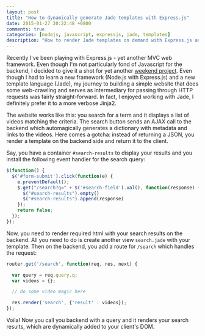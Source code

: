 ```yaml
---
layout: post
title: "How to dynamically generate Jade templates with Express.js"
date: 2015-01-27 20:22:48 +0800
comments: true
categories: [nodejs, javascript, expressjs, jade, templates]
description: "How to render Jade templates on demand with Express.js and Node.js"
---
```


Recently I've been playing with Express.js - yet another MVC web framework. Even though I'm not particularly fond of Javascript for the backend, I decided to give it a shot for yet another [weekend project](https://github.com/nderkach/dropout). Even though I had to learn a new framework (Node.js with Express.js) and a new template language (Jade), my journey to building a simple website that does some web-crawling and serves as intermediary for passing through HTTP requests was fairly straight-forward. In fact, I enjoyed working with Jade, I definitely prefer it to a more verbose Jinja2.

The website works like this: you search for a term and it displays a list of videos matching the criteria. The search button sends an AJAX call to the backend which automagically generates a dictionary with metadata and links to the videos. Here comes a gotcha: instead of returning a JSON, you render a template on the backend side and return it to the client.

<!-- more -->

Say, you have a container ```#search-results``` to display your results and you install the following event handler for the search query:

```javascript
$(function() {
  $('#form-submit').click(function(e) {
    e.preventDefault();
    $.get("/search?q=" + $('#search-field').val(), function(response) {
      $("#search-results").empty()
      $("#search-results").append(response)
    });
    return false;
  });
});
```

Now, you need to render required html with your search results on the backend.
All you need to do is create another view ```search.jade``` with your template.
Then on the backend, you add a route for ```/search``` which handles the request:

```javascript
router.get('/search', function(req, res, next) {

  var query = req.query.q;
  var videos = {};

  // do some video magic here

  res.render('search', {'result' : videos});
});
```

Voila! Now you call you backend with a query and it renders your search results, which are dynamically added to your client's DOM.


